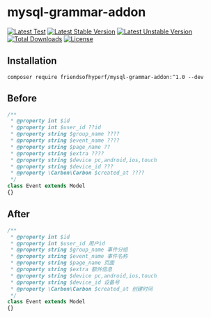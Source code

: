 # mysql-grammar-addon

[![Latest Test](https://github.com/friendsofhyperf/mysql-grammar-addon/workflows/tests/badge.svg)](https://github.com/friendsofhyperf/mysql-grammar-addon/actions)
[![Latest Stable Version](https://poser.pugx.org/friendsofhyperf/mysql-grammar-addon/v/stable.svg)](https://packagist.org/packages/friendsofhyperf/mysql-grammar-addon)
[![Latest Unstable Version](https://poser.pugx.org/friendsofhyperf/mysql-grammar-addon/v/unstable.svg)](https://packagist.org/packages/friendsofhyperf/mysql-grammar-addon)
[![Total Downloads](https://img.shields.io/packagist/dt/friendsofhyperf/mysql-grammar-addon)](https://packagist.org/packages/friendsofhyperf/mysql-grammar-addon)
[![License](https://img.shields.io/packagist/l/friendsofhyperf/mysql-grammar-addon)](https://github.com/friendsofhyperf/mysql-grammar-addon)

## Installation

```shell
composer require friendsofhyperf/mysql-grammar-addon:^1.0 --dev
```

## Before

```php
/**
 * @property int $id
 * @property int $user_id ??id
 * @property string $group_name ????
 * @property string $event_name ????
 * @property string $page_name ??
 * @property string $extra ????
 * @property string $device pc,android,ios,touch
 * @property string $device_id ???
 * @property \Carbon\Carbon $created_at ????
 */
class Event extends Model
{}
```

## After

```php
/**
 * @property int $id 
 * @property int $user_id 用户id
 * @property string $group_name 事件分组
 * @property string $event_name 事件名称
 * @property string $page_name 页面
 * @property string $extra 额外信息
 * @property string $device pc,android,ios,touch
 * @property string $device_id 设备号
 * @property \Carbon\Carbon $created_at 创建时间
 */
class Event extends Model
{}
```
